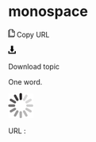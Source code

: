 # monospace

![Copy URL](media/monospace/Copy.png)
Copy URL

![Download](media/monospace/Download.png)

Download topic

One word.

![In progress](media/monospace/activity-large.gif)

URL :
